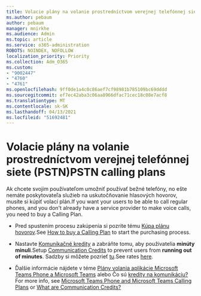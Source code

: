 ```yaml
---
title: Volacie plány na volanie prostredníctvom verejnej telefónnej siete (PSTN)
ms.author: pebaum
author: pebaum
manager: mnirkhe
ms.audience: Admin
ms.topic: article
ms.service: o365-administration
ROBOTS: NOINDEX, NOFOLLOW
localization_priority: Priority
ms.collection: Adm_O365
ms.custom:
- "9002447"
- "4760"
- "4761"
ms.openlocfilehash: 9ff0de1a4c0c86aef7cf98981b785109bc69dddd
ms.sourcegitcommit: ef7ec42aba3c06aa8966dfac71cec18c08e7acf8
ms.translationtype: MT
ms.contentlocale: sk-SK
ms.lasthandoff: 04/13/2021
ms.locfileid: "51692481"
---
```

# <a name="pstn-calling-plans"></a><span data-ttu-id="8fb87-102">Volacie plány na volanie prostredníctvom verejnej telefónnej siete (PSTN)</span><span class="sxs-lookup"><span data-stu-id="8fb87-102">PSTN calling plans</span></span>

<span data-ttu-id="8fb87-103">Ak chcete svojim používateľom umožniť používať bežné telefóny, no ešte nemáte poskytovateľa služieb na uskutočňovanie hlasových hovorov, musíte si kúpiť volací plán.</span><span class="sxs-lookup"><span data-stu-id="8fb87-103">If you want your users to be able to call regular phones, and you don't already have a service provider to make voice calls, you need to buy a Calling Plan.</span></span>

- <span data-ttu-id="8fb87-104">Pred spustením procesu zakúpenia si pozrite tému [Kúpa plánu hovorov](https://docs.microsoft.com/MicrosoftTeams/calling-plans-for-office-365).</span><span class="sxs-lookup"><span data-stu-id="8fb87-104">See [How to buy a Calling Plan](https://docs.microsoft.com/MicrosoftTeams/calling-plans-for-office-365) to start the purchasing process.</span></span>

- <span data-ttu-id="8fb87-105">Nastavte [Komunikačné kredity](https://docs.microsoft.com/microsoftteams/set-up-communications-credits-for-your-organization) a zabráňte tomu, aby používatelia **minúty minuli**.</span><span class="sxs-lookup"><span data-stu-id="8fb87-105">Setup [Communication Credits](https://docs.microsoft.com/microsoftteams/set-up-communications-credits-for-your-organization) to prevent users from **running out of minutes**.</span></span> <span data-ttu-id="8fb87-106">Sadzby si môžete pozrieť [tu](https://products.office.com/microsoft-teams/voice-calling).</span><span class="sxs-lookup"><span data-stu-id="8fb87-106">See rates [here](https://products.office.com/microsoft-teams/voice-calling).</span></span> 

- <span data-ttu-id="8fb87-107">Ďalšie informácie nájdete v téme [Plány volania aplikácie Microsoft Teams Phone a Microsoft Teams](https://docs.microsoft.com/MicrosoftTeams/calling-plan-landing-page) alebo Čo sú [kredity na komunikáciu?](https://docs.microsoft.com/microsoftteams/what-are-communications-credits)</span><span class="sxs-lookup"><span data-stu-id="8fb87-107">For more info, see [Microsoft Teams Phone and Microsoft Teams Calling Plans](https://docs.microsoft.com/MicrosoftTeams/calling-plan-landing-page) or [What are Communication Credits?](https://docs.microsoft.com/microsoftteams/what-are-communications-credits)</span></span>
